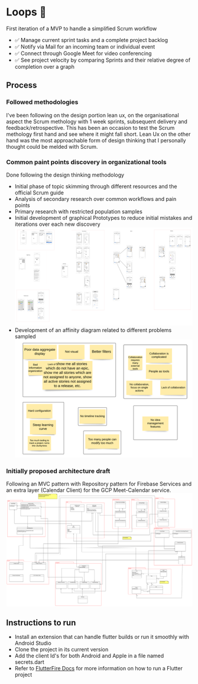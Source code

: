 # Loops 🔁

First iteration of a MVP to handle a simplified Scrum workflow

- ✅ Manage current sprint tasks and a complete project backlog
- ✅ Notify via Mail for an incoming team or individual event
- ✅ Connect through Google Meet for video conferencing
- ✅ See project velocity by comparing Sprints and their relative degree of completion over a graph

## Process

### Followed methodologies
I've been following on the design portion lean ux, on the organisational aspect the Scrum methology with 1 week sprints, subsequent delivery and feedback/retrospective. This has been an occasion to test the Scrum methology first hand and see where it might fall short. Lean Ux on the other hand was the most approachable form of design thinking that I personally thought could be melded with Scrum.

### Common paint points discovery in organizational tools

Done following the design thinking methodology

- Initial phase of topic skimming through different resources and the official Scrum guide
- Analysis of secondary research over common workflows and pain points
- Primary research with restricted population samples
- Initial development of graphical Prototypes to reduce initial mistakes and iterations over each new discovery
  ![Graphical mock files](./static_resources/graphical_prototypes.png)
- Development of an affinity diagram related to different problems sampled
  ![Affinity diagram](./static_resources/affinity_diagram.png)

### Initially proposed architecture draft
  Following an MVC pattern with Repository pattern for Firebase Services and an extra layer (Calendar Client) for the GCP Meet-Calendar service.
  ![Architecture](./static_resources/proposed_reviewed_architecture.png)


## Instructions to run

- Install an extension that can handle flutter builds or run it smoothly with Android Studio
- Clone the project in its current version
- Add the client Id's for both Android and Apple in a file named secrets.dart
- Refer to [FlutterFire Docs](https://firebase.google.com/docs/guides) for more information on how to run a Flutter project
